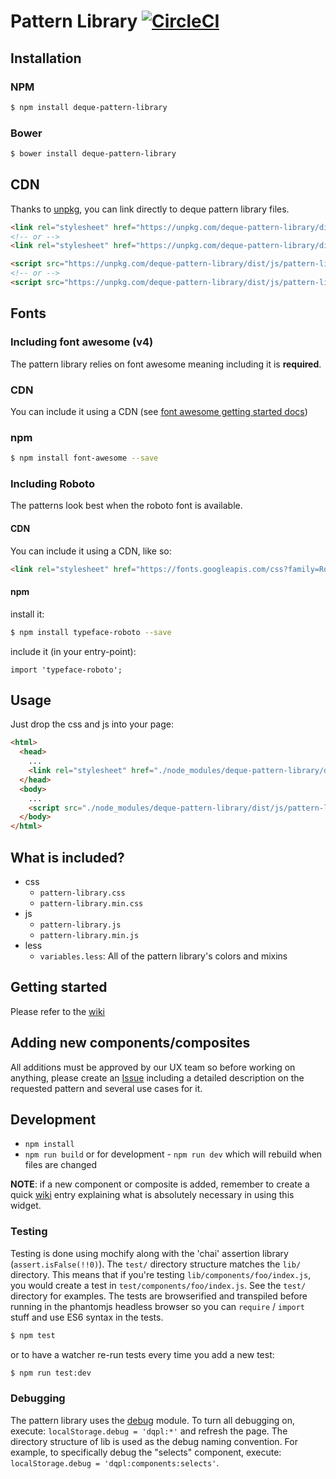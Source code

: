 # Pattern Library [![CircleCI](https://circleci.com/gh/dequelabs/pattern-library.svg?style=svg)](https://circleci.com/gh/dequelabs/pattern-library)

## Installation

### NPM

```bash
$ npm install deque-pattern-library
```

### Bower

```bash
$ bower install deque-pattern-library
```

## CDN
Thanks to [unpkg](https://unpkg.com), you can link directly to deque pattern library files.

```html
<link rel="stylesheet" href="https://unpkg.com/deque-pattern-library/dist/css/pattern-library.min.css" />
<!-- or -->
<link rel="stylesheet" href="https://unpkg.com/deque-pattern-library/dist/css/pattern-library.css" />
```

```html
<script src="https://unpkg.com/deque-pattern-library/dist/js/pattern-library.min.js"></script>
<!-- or -->
<script src="https://unpkg.com/deque-pattern-library/dist/js/pattern-library.js"></script>
```

## Fonts

### Including font awesome (v4)

The pattern library relies on font awesome meaning including it is **required**.

### CDN

You can include it using a CDN (see [font awesome getting started docs](https://fontawesome.com/v4.7.0/get-started/))

### npm

```sh
$ npm install font-awesome --save
```


### Including Roboto

The patterns look best when the roboto font is available.

#### CDN

You can include it using a CDN, like so:

```html
<link rel="stylesheet" href="https://fonts.googleapis.com/css?family=Roboto:100,300,400,500,700">
```

#### npm

install it:
```sh
$ npm install typeface-roboto --save
```

include it (in your entry-point):
```
import 'typeface-roboto';
```

## Usage

Just drop the css and js into your page:

```html
<html>
  <head>
    ...
    <link rel="stylesheet" href="./node_modules/deque-pattern-library/dist/css/pattern-library.min.css" />
  </head>
  <body>
    ...
    <script src="./node_modules/deque-pattern-library/dist/js/pattern-library.min.js"></script>
  </body>
</html>
```

## What is included?

* css
  * `pattern-library.css`
  * `pattern-library.min.css`
* js
  * `pattern-library.js`
  * `pattern-library.min.js`
* less
  * `variables.less`: All of the pattern library's colors and mixins

## Getting started

Please refer to the [wiki](https://github.com/dequelabs/pattern-library/wiki)

## Adding new components/composites

All additions must be approved by our UX team so before working on anything, please create an [Issue](https://github.com/dequelabs/pattern-library/issues) including a detailed description on the requested pattern and several use cases for it.

## Development

- `npm install`
- `npm run build` or for development - `npm run dev` which will rebuild when files are changed

__NOTE__: if a new component or composite is added, remember to create a quick [wiki](https://github.com/dequelabs/pattern-library/wiki) entry explaining what is absolutely necessary in using this widget.

### Testing
Testing is done using mochify along with the 'chai' assertion library (`assert.isFalse(!!0)`).  The `test/` directory structure matches the `lib/` directory.  This means that if you're testing `lib/components/foo/index.js`, you would create a test in `test/components/foo/index.js`.  See the `test/` directory for examples.  The tests are browserified and transpiled before running in the phantomjs headless browser so you can `require` / `import` stuff and use ES6 syntax in the tests.

```bash
$ npm test
```

or to have a watcher re-run tests every time you add a new test:

```bash
$ npm run test:dev
```

### Debugging
The pattern library uses the [debug](https://www.npmjs.com/package/debug) module. To turn all debugging on, execute: `localStorage.debug = 'dqpl:*'` and refresh the page.  The directory structure of lib is used as the debug naming convention. For example, to specifically debug the "selects" component, execute: `localStorage.debug = 'dqpl:components:selects'`.
